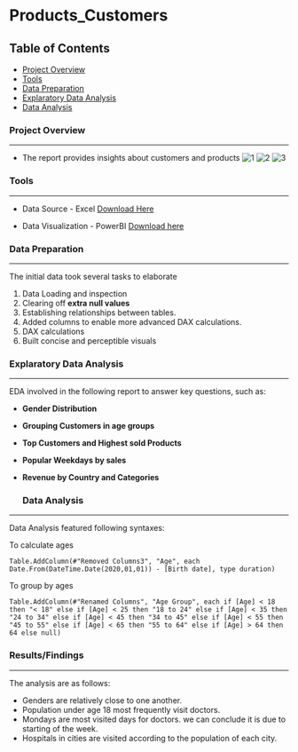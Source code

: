 # Products_Customers

## Table of Contents

- [Project Overview](#project-overview)
- [Tools](#tools)
- [Data Preparation](#data-preparation)
- [Explaratory Data Analysis](#explaratory-data-analysis)
- [Data Analysis](#data-analysis)


### Project Overview 
---

- The report provides insights about customers and products
![1](https://github.com/user-attachments/assets/9b7fc08a-dadb-4ffc-b019-41129f88c363)
![2](https://github.com/user-attachments/assets/2f008166-82f7-438e-9266-2ea7432372d7)
![3](https://github.com/user-attachments/assets/4c2285f1-7d88-408d-84e2-a04f48859662)


### Tools
---

- Data Source - Excel [Download Here](https://www.microsoft.com/en-us/microsoft-365/p/excel-home-and-student/CFQ7TTC0HLKR?activetab=pivot:overviewtab)

- Data Visualization - PowerBI [Download here](https://dev.mysql.com/downloads/workbench/)
  

### Data Preparation
---

The initial data took several tasks to elaborate

1) Data Loading and inspection
2) Clearing off **extra null values**
3) Establishing relationships between tables.
4) Added columns to enable more advanced DAX calculations.
5) DAX calculations
6) Built concise and perceptible visuals


### Explaratory Data Analysis 
---

EDA involved in the following report to answer key questions, such as:

- **Gender Distribution**

- **Grouping Customers in age groups**

- **Top Customers and Highest sold Products** 

- **Popular Weekdays by sales**

- **Revenue by Country and Categories**


  ### Data Analysis
---

Data Analysis featured following syntaxes:

To calculate ages
```dax
Table.AddColumn(#"Removed Columns3", "Age", each Date.From(DateTime.Date(2020,01,01)) - [Birth date], type duration)
```

To group by ages
```dax
Table.AddColumn(#"Renamed Columns", "Age Group", each if [Age] < 18 then "< 18" else if [Age] < 25 then "18 to 24" else if [Age] < 35 then "24 to 34" else if [Age] < 45 then "34 to 45" else if [Age] < 55 then "45 to 55" else if [Age] < 65 then "55 to 64" else if [Age] > 64 then 64 else null)
```


### Results/Findings
---

The analysis are as follows:

- Genders are relatively close to one another.
- Population under age 18 most frequently visit doctors.
- Mondays are most visited days for doctors. we can conclude it is due to starting of the week.
- Hospitals in cities are visited according to the population of each city.


